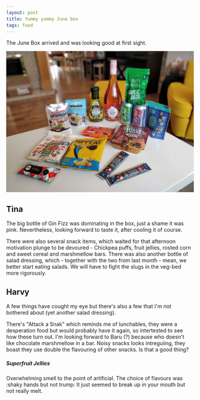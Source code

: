 ```yaml
---
layout: post
title: Yummy yummy June box
tags: food
---
```


The June Box arrived and was looking good at first sight. 

<img src="yummy-yummy-june-spread.jpg" />

Tina
-----
The big bottle of Gin Fizz was dominating in the box, just a shame it was pink. Nevertheless, looking forward to taste it, after cooling it of course. 

There were also several snack items, which waited for that afternoon motivation plunge to be devoured - Chickpea puffs, fruit jellies, rosted corn and sweet cereal and marshmellow bars. There was also another bottle of salad dressing, which - together with the two from last month - mean, we better start eating salads. We will have to fight the slugs in the veg-bed more rigorously. 

Harvy
----
A few things have cought my eye but there's also a few that I'm not bothered about (yet another salad dressing).

There's "Attack a Snak" which reminds me of lunchables, they were a desperation food but would probably have it again, so intertested to see how these turn out.
I'm looking forward to Baru (?) because who doesn't like chocolate marshmellow in a bar. Noisy snacks looks intreguiing, they boast they use double the flavouring of other snacks. Is that a good thing?

##### Superfruit Jellies
Overwhelming smell to the point of artificial. The choice of flavours was :shaky hands but not trump: It just seemed to break up in your mouth but not really melt.